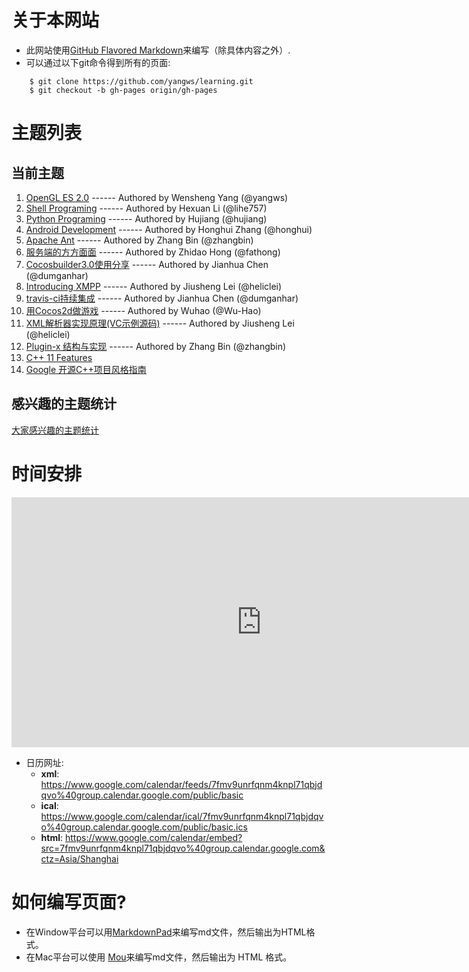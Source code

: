 # 关于本网站

* 此网站使用[GitHub Flavored Markdown](http://github.github.com/github-flavored-markdown/)来编写（除具体内容之外）.
* 可以通过以下git命令得到所有的页面:

```
    $ git clone https://github.com/yangws/learning.git
    $ git checkout -b gh-pages origin/gh-pages
```

# 主题列表
## 当前主题
1. [OpenGL ES 2.0](OpenGL_ES_2.0/index.html) ------ Authored by Wensheng Yang (@yangws)
2. [Shell Programing](Shell/index.html) ------ Authored by Hexuan Li (@lihe757)
3. [Python Programing](Python/index.html) ------ Authored by Hujiang (@hujiang)
4. [Android Development](AndroidDev/index.html) ------ Authored by Honghui Zhang (@honghui)
5. [Apache Ant](Ant/index.html) ------ Authored by Zhang Bin (@zhangbin)
6. [服务端的方方面面](ServerPrograming/index.html) ------ Authored by Zhidao Hong (@fathong)
7. [Cocosbuilder3.0使用分享](CocosBuilder/CocosBuilderLearning.html) ------ Authored by Jianhua Chen (@dumganhar)
8. [Introducing XMPP](IntroducingXMPP/index.html) ------ Authored by Jiusheng Lei (@heliclei)
9. [travis-ci持续集成](travis-ci/Learn-travis-ci.html) ------ Authored by Jianhua Chen (@dumganhar)
10. [用Cocos2d做游戏](DevGameByCocos2d/index.html) ------ Authored by Wuhao (@Wu-Hao)
11. [XML解析器实现原理(VC示例源码)](XMLParser/training.zip) ------ Authored by Jiusheng Lei (@heliclei)
12. [Plugin-x 结构与实现](Plugin-x/index.html) ------ Authored by Zhang Bin (@zhangbin)
98. [C++ 11 Features](C++11/index.html)
99. [Google 开源C++项目风格指南](http://zh-google-styleguide.readthedocs.org/en/latest/google-cpp-styleguide/)

## 感兴趣的主题统计
[大家感兴趣的主题统计](https://docs.google.com/spreadsheet/ccc?key=0ApdZ593X8vw3dHoyYVVmZmlaOEhXZG9TOVNzNFdhZXc&usp=sharing)

# 时间安排

<iframe src="https://www.google.com/calendar/embed?src=7fmv9unrfqnm4knpl71qbjdqvo%40group.calendar.google.com&ctz=Asia/Shanghai" style="border: 0" width="800" height="400" frameborder="0" scrolling="no"></iframe>

* 日历网址:
	* __xml__: https://www.google.com/calendar/feeds/7fmv9unrfqnm4knpl71qbjdqvo%40group.calendar.google.com/public/basic
	* __ical__: https://www.google.com/calendar/ical/7fmv9unrfqnm4knpl71qbjdqvo%40group.calendar.google.com/public/basic.ics
	* __html__: https://www.google.com/calendar/embed?src=7fmv9unrfqnm4knpl71qbjdqvo%40group.calendar.google.com&ctz=Asia/Shanghai

# 如何编写页面?

* 在Window平台可以用[MarkdownPad](http://markdownpad.com/)来编写md文件，然后输出为HTML格式。
* 在Mac平台可以使用 [Mou](http://mouapp.com/)来编写md文件，然后输出为 HTML 格式。